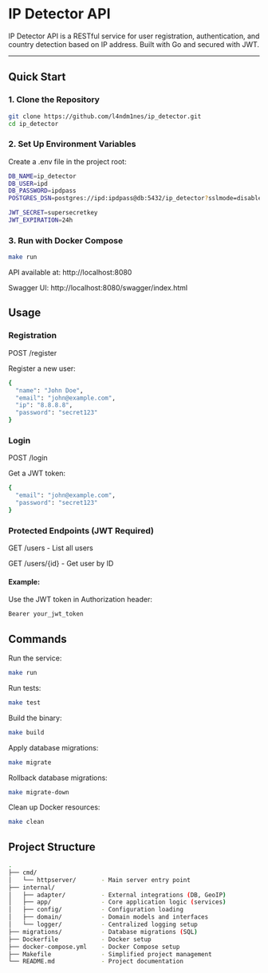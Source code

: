 # IP Detector API

IP Detector API is a RESTful service for user registration, authentication, and country detection based on IP address. Built with Go and secured with JWT.

---

## Quick Start

### 1. Clone the Repository

```bash
git clone https://github.com/l4ndm1nes/ip_detector.git
cd ip_detector
```

### 2. Set Up Environment Variables
Create a .env file in the project root:
```bash
DB_NAME=ip_detector
DB_USER=ipd
DB_PASSWORD=ipdpass
POSTGRES_DSN=postgres://ipd:ipdpass@db:5432/ip_detector?sslmode=disable

JWT_SECRET=supersecretkey
JWT_EXPIRATION=24h
```

### 3. Run with Docker Compose
```bash
make run
```

API available at: http://localhost:8080

Swagger UI: http://localhost:8080/swagger/index.html

## Usage
### Registration
POST /register

Register a new user:
```bash
{
  "name": "John Doe",
  "email": "john@example.com",
  "ip": "8.8.8.8",
  "password": "secret123"
}
```
### Login
POST /login

Get a JWT token:
```bash
{
  "email": "john@example.com",
  "password": "secret123"
}
```

### Protected Endpoints (JWT Required)
GET /users - List all users

GET /users/{id} - Get user by ID

#### Example:

Use the JWT token in Authorization header:
```bash
Bearer your_jwt_token
```

## Commands
Run the service:
```bash
make run
```
Run tests:
```bash
make test
```
Build the binary:
```bash
make build
```
Apply database migrations:
```bash
make migrate
```
Rollback database migrations:
```bash
make migrate-down
```
Clean up Docker resources:
```bash
make clean
```

## Project Structure
```bash
.
├── cmd/
│   └── httpserver/       - Main server entry point
├── internal/
│   ├── adapter/          - External integrations (DB, GeoIP)
│   ├── app/              - Core application logic (services)
│   ├── config/           - Configuration loading
│   ├── domain/           - Domain models and interfaces
│   └── logger/           - Centralized logging setup
├── migrations/           - Database migrations (SQL)
├── Dockerfile            - Docker setup
├── docker-compose.yml    - Docker Compose setup
├── Makefile              - Simplified project management
└── README.md             - Project documentation
```